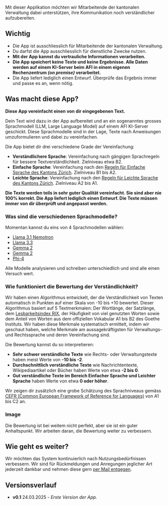 Mit dieser Applikation möchten wir Mitarbeitende der kantonalen Verwaltung dabei unterstützen, ihre Kommunikation noch verständlicher aufzubereiten.

## Wichtig

- Die App ist ausschliesslich für Mitarbeitende der kantonalen Verwaltung.
- Du darfst die App ausschliesslich für dienstliche Zwecke nutzen.
- **Mit der App kannst du vertrauliche Informationen verarbeiten.**
- **Die App speichert keine Texte und keine Ergebnisse. Alle Daten werden auf einem KI-Server beim AFI in einem eigenen Rechenzentrum *(on premise)* verarbeitet.**
- Die App liefert lediglich einen Entwurf. Überprüfe das Ergebnis immer und passe es an, wenn nötig.

## Was macht diese App?

**Diese App vereinfacht einen von dir eingegebenen Text.**

Dein Text wird dazu in der App aufbereitet und an ein sogenanntes grosses Sprachmodell (LLM, Large Language Model) auf einem AFI KI-Server geschickt. Diese Sprachmodelle sind in der Lage, Texte nach Anweisungen umzuformulieren und dabei zu vereinfachen.

Die App bietet dir drei verschiedene Grade der Vereinfachung:

- **Verständlichere Sprache**: Vereinfachung nach gängigen Sprachregeln für bessere Textverständlichkeit. Zielniveau etwa B2.
- **Einfache Sprache**: Vereinfachung nach den [Regeln für Einfache Sprache des Kantons Zürich](https://www.zh.ch/de/webangebote-entwickeln-und-gestalten/inhalt/inhalte-gestalten/informationen-bereitstellen/umgang-mit-sprache.html). Zielniveau B1 bis A2.
- **Leichte Sprache**: Vereinfachung nach den [Regeln für Leichte Sprache des Kantons Zürich](https://www.zh.ch/de/webangebote-entwickeln-und-gestalten/inhalt/barrierefreiheit/regeln-fuer-leichte-sprache.html). Zielniveau A2 bis A1.

**Die Texte werden teils in sehr guter Qualität vereinfacht. Sie sind aber nie 100% korrekt. Die App liefert lediglich einen Entwurf. Die Texte müssen immer von dir überprüft und angepasst werden.**

### Was sind die verschiedenen Sprachmodelle?

Momentan kannst du eins von 4 Sprachmodellen wählen:

- [Llama 3.1 Nemotron](https://huggingface.co/nvidia/Llama-3.1-Nemotron-70B-Instruct)
- [Llama 3.3](https://huggingface.co/meta-llama/Llama-3.3-70B-Instruct)
- [Gemma 2](https://huggingface.co/google/gemma-3-27b-it)
- [Gemma 2](https://huggingface.co/google/gemma-2-27b)
- [Phi-4](https://huggingface.co/microsoft/phi-4)

Alle Modelle analysieren und schreiben unterschiedlich und sind alle einen Versuch wert.

### Wie funktioniert die Bewertung der Verständlichkeit?

Wir haben einen Algorithmus entwickelt, der die Verständlichkeit von Texten automatisch in Punkten auf einer Skala von -10 bis +10 bewertet. Dieser Algorithmus basiert auf 5 Textmerkmalen: Der Wortlänge, der Satzlänge, dem [Lesbarkeitsindex RIX](https://www.jstor.org/stable/40031755), der Häufigkeit von viel genutzten Worten sowie dem Anteil von Worten aus dem offiziellen Vokabular A1 bis B2 des Goethe Instituts. Wir haben diese Merkmale systematisch ermittelt, indem wir geschaut haben, welche Merkmale am aussagekräftigsten für Verwaltungs- und Rechtssprache und deren Vereinfachung sind.

Die Bewertung kannst du so interpretieren:

- **Sehr schwer verständliche Texte** wie Rechts- oder Verwaltungstexte haben meist Werte von **-10 bis -2**.
- **Durchschnittlich verständliche Texte** wie Nachrichtentexte, Wikipediaartikel oder Bücher haben Werte von etwa **-2 bis 0**.
- **Gut verständliche Texte im Bereich Einfacher Sprache und Leichter Sprache** haben Werte von etwa **0 oder höher**.

Wir zeigen dir zusätzlich eine grobe Schätzung des Sprachniveaus gemäss [CEFR (Common European Framework of Reference for Languages)](https://www.coe.int/en/web/common-european-framework-reference-languages/level-descriptions) von A1 bis C2 an.  

### Image ###

Die Bewertung ist bei weitem nicht perfekt, aber sie ist ein guter Anhaltspunkt. Wir arbeiten daran, die Bewertung weiter zu verbessern.

## Wie geht es weiter?

Wir möchten das System kontinuierlich nach Nutzungsbedürfnissen verbessern. Wir sind für Rückmeldungen und Anregungen jeglicher Art jederzeit dankbar und nehmen diese gern [per Mail entgegen](mailto:patrick.arnecke@statistik.ji.zh.ch).

## Versionsverlauf

- **v0.1** 24.03.2025 - *Erste Version der App.*
